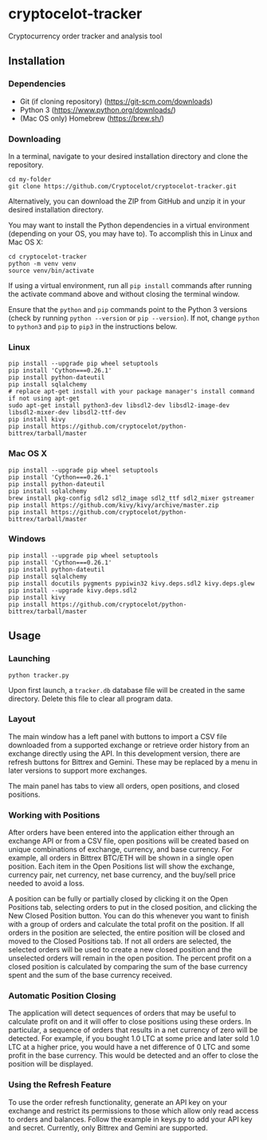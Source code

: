 # cryptocelot-tracker
Cryptocurrency order tracker and analysis tool

## Installation

### Dependencies
* Git (if cloning repository) (https://git-scm.com/downloads)
* Python 3 (https://www.python.org/downloads/)
* (Mac OS only) Homebrew (https://brew.sh/)

### Downloading
In a terminal, navigate to your desired installation directory and clone the repository.

    cd my-folder
    git clone https://github.com/Cryptocelot/cryptocelot-tracker.git

Alternatively, you can download the ZIP from GitHub and unzip it in your desired installation directory.

You may want to install the Python dependencies in a virtual environment (depending on your OS, you may have to). To accomplish this in Linux and Mac OS X:

    cd cryptocelot-tracker
    python -m venv venv
    source venv/bin/activate

If using a virtual environment, run all `pip install` commands after running the activate command above and without closing the terminal window.

Ensure that the `python` and `pip` commands point to the Python 3 versions (check by running `python --version` or `pip --version`). If not, change `python` to `python3` and `pip` to `pip3` in the instructions below.

### Linux
    pip install --upgrade pip wheel setuptools
    pip install 'Cython===0.26.1'
    pip install python-dateutil
    pip install sqlalchemy
    # replace apt-get install with your package manager's install command if not using apt-get
    sudo apt-get install python3-dev libsdl2-dev libsdl2-image-dev libsdl2-mixer-dev libsdl2-ttf-dev
    pip install kivy
    pip install https://github.com/cryptocelot/python-bittrex/tarball/master

### Mac OS X
    pip install --upgrade pip wheel setuptools
    pip install 'Cython===0.26.1'
    pip install python-dateutil
    pip install sqlalchemy
    brew install pkg-config sdl2 sdl2_image sdl2_ttf sdl2_mixer gstreamer
    pip install https://github.com/kivy/kivy/archive/master.zip
    pip install https://github.com/cryptocelot/python-bittrex/tarball/master

### Windows
    pip install --upgrade pip wheel setuptools
    pip install 'Cython===0.26.1'
    pip install python-dateutil
    pip install sqlalchemy
    pip install docutils pygments pypiwin32 kivy.deps.sdl2 kivy.deps.glew
    pip install --upgrade kivy.deps.sdl2
    pip install kivy
    pip install https://github.com/cryptocelot/python-bittrex/tarball/master

## Usage

### Launching
    python tracker.py

Upon first launch, a `tracker.db` database file will be created in the same directory. Delete this file to clear all program data.

### Layout
The main window has a left panel with buttons to import a CSV file downloaded from a supported exchange or retrieve order history from an exchange directly using the API. In this development version, there are refresh buttons for Bittrex and Gemini. These may be replaced by a menu in later versions to support more exchanges.

The main panel has tabs to view all orders, open positions, and closed positions.

### Working with Positions
After orders have been entered into the application either through an exchange API or from a CSV file, open positions will be created based on unique combinations of exchange, currency, and base currency. For example, all orders in Bittrex BTC/ETH will be shown in a single open position. Each item in the Open Positions list will show the exchange, currency pair, net currency, net base currency, and the buy/sell price needed to avoid a loss.

A position can be fully or partially closed by clicking it on the Open Positions tab, selecting orders to put in the closed position, and clicking the New Closed Position button. You can do this whenever you want to finish with a group of orders and calculate the total profit on the position. If all orders in the position are selected, the entire position will be closed and moved to the Closed Positions tab. If not all orders are selected, the selected orders will be used to create a new closed position and the unselected orders will remain in the open position. The percent profit on a closed position is calculated by comparing the sum of the base currency spent and the sum of the base currency received.

### Automatic Position Closing
The application will detect sequences of orders that may be useful to calculate profit on and it will offer to close positions using these orders. In particular, a sequence of orders that results in a net currency of zero will be detected. For example, if you bought 1.0 LTC at some price and later sold 1.0 LTC at a higher price, you would have a net difference of 0 LTC and some profit in the base currency. This would be detected and an offer to close the position will be displayed.

### Using the Refresh Feature
To use the order refresh functionality, generate an API key on your exchange and restrict its permissions to those which allow only read access to orders and balances. Follow the example in keys.py to add your API key and secret. Currently, only Bittrex and Gemini are supported.
